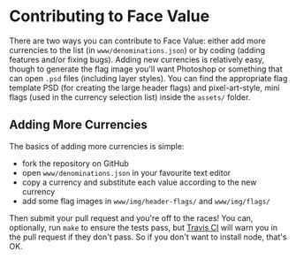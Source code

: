 # Contributing to Face Value #

There are two ways you can contribute to Face Value: either add more
currencies to the list (in `www/denominations.json`) or by coding (adding
features and/or fixing bugs). Adding new currencies is relatively easy, though
to generate the flag image you'll want Photoshop or something that can open
`.psd` files (including layer styles). You can find the appropriate flag
template PSD (for creating the large header flags) and pixel-art-style,
mini flags (used in the currency selection list) inside the `assets/` folder.

## Adding More Currencies ##

The basics of adding more currencies is simple:

  * fork the repository on GitHub
  * open `www/denominations.json` in your favourite text editor
  * copy a currency and substitute each value according to the new currency
  * add some flag images in `www/img/header-flags/` and `www/img/flags/`

Then submit your pull request and you're off to the races! You can, optionally,
run `make` to ensure the tests pass, but [Travis CI](http://travis-ci.org)
will warn you in the pull request if they don't pass. So if you don't want to
install node, that's OK.
